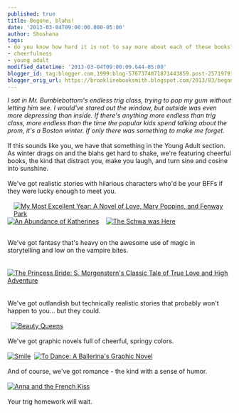 ```yaml
---
published: true
title: Begone, blahs!
date: '2013-03-04T09:00:00.000-05:00'
author: Shoshana
tags:
- do you know how hard it is not to say more about each of these books?
- cheerfulness
- young adult
modified_datetime: '2013-03-04T09:00:09.644-05:00'
blogger_id: tag:blogger.com,1999:blog-5767374071871443859.post-2571979132894833389
blogger_orig_url: https://brooklinebooksmith.blogspot.com/2013/03/begone-blahs.html
---
```


<em>I sat in Mr. Bumblebottom's endless trig class, trying to pop my gum without letting him see. I would've stared out the window, but outside was even more depressing than inside. If there's anything more endless than trig class, more endless than the time the popular kids spend talking about the prom, it's a Boston winter. If only there was something to make me forget.</em><br /><br />If this sounds like you, we have that something in the Young Adult section. As winter drags on and the blahs get hard to shake, we're featuring cheerful books, the kind that distract you, make you laugh, and turn sine and cosine into sunshine.<br /><br />We've got realistic stories with hilarious characters who'd be your BFFs if they were lucky enough to meet you.<br /><br /><a href="https://www.brooklinebooksmith-shop.com/book/v/9780142413432" style="margin-left: 1em; margin-right: 1em;"><img src="https://images.booksense.com/images/books/432/413/FC9780142413432.JPG" title="My Most Excellent Year: A Novel of Love, Mary Poppins, and Fenway Park" /></a><a href="https://www.brooklinebooksmith-shop.com/book/v/9780142410707"><img src="https://images.booksense.com/images/books/707/410/FC9780142410707.JPG" title="An Abundance of Katherines" /></a>&nbsp;&nbsp;<a class="thickbox initThickbox-processed" href="https://images.indiebound.com/272/472/9780064472272.jpg" jquery1362341710546="2" rel="field_image_cache_0" title="Angus, Thongs and Full-Frontal Snogging: Confessions of Georgia Nicolson"><img src="https://images.booksense.com/images/books/272/472/FC9780064472272.JPG" title="" /></a>&nbsp; <a href="https://www.brooklinebooksmith-shop.com/book/v/9780142405772"><img src="https://images.booksense.com/images/books/772/405/FC9780142405772.JPG" title="The Schwa was Here" /></a>&nbsp; <br /><div style="border-bottom: medium none; border-left: medium none; border-right: medium none; border-top: medium none;"><br /></div><div style="border-bottom: medium none; border-left: medium none; border-right: medium none; border-top: medium none;">We've got fantasy that's heavy on the&nbsp;awesome use of magic in storytelling&nbsp;and low on the vampire bites.</div><div style="border-bottom: medium none; border-left: medium none; border-right: medium none; border-top: medium none;"><br /></div><div class="abaproduct-image">&nbsp;<a href="https://www.brooklinebooksmith-shop.com/book/v/9780756987909"><img src="https://images.booksense.com/images/books/909/987/FC9780756987909.JPG" title="The Princess Bride: S. Morgenstern's Classic Tale of True Love and High Adventure" /></a>&nbsp;&nbsp;<a class="thickbox initThickbox-processed" href="https://images.indiebound.com/077/610/9781620610077.jpg" jquery1362342119015="2" rel="field_image_cache_0" title="Obsidian"><img src="https://images.booksense.com/images/books/077/610/FC9781620610077.JPG" title="" /></a>&nbsp;&nbsp;<a class="thickbox initThickbox-processed" href="https://images.indiebound.com/141/006/9780062006141.jpg" jquery1362342185312="2" rel="field_image_cache_0" title="For Darkness Shows the Stars"><img src="https://images.booksense.com/images/books/141/006/FC9780062006141.JPG" title="" /></a> </div><div class="abaproduct-image">&nbsp;</div><div class="abaproduct-image">We've got outlandish but technically realistic stories that probably won't happen to you... but they could.</div><div class="abaproduct-image">&nbsp;</div><div class="abaproduct-image"><a class="thickbox initThickbox-processed" href="https://images.indiebound.com/939/479/9780061479939.jpg" jquery1362342276843="2" rel="field_image_cache_0" title="The Princess Diaries"><img src="https://images.booksense.com/images/books/939/479/FC9780061479939.JPG" title="" /></a>&nbsp;&nbsp;<a href="https://www.brooklinebooksmith-shop.com/book/v/9780439895989"><img src="https://images.booksense.com/images/books/989/895/FC9780439895989.JPG" title="Beauty Queens" /></a> </div><div class="abaproduct-image">&nbsp;</div><div class="abaproduct-image">We've got graphic novels full of cheerful, springy colors.</div><div class="abaproduct-image">&nbsp;</div><div class="abaproduct-image"><a href="https://www.brooklinebooksmith-shop.com/book/v/9780545132060"><img src="https://images.booksense.com/images/books/060/132/FC9780545132060.JPG" title="Smile" /></a>&nbsp; <a href="https://www.brooklinebooksmith-shop.com/book/v/9781416926870"><img src="https://images.booksense.com/images/books/870/926/FC9781416926870.JPG" title="To Dance: A Ballerina's Graphic Novel" /></a> </div><div class="abaproduct-image">&nbsp;</div><div class="abaproduct-image">And of course, we've got romance - the kind with a sense of humor.</div><div class="abaproduct-image">&nbsp;</div><div class="abaproduct-image"><a href="https://www.brooklinebooksmith-shop.com/book/v/9780142419403"><img src="https://images.booksense.com/images/books/403/419/FC9780142419403.JPG" title="Anna and the French Kiss" /></a>&nbsp; <a class="thickbox initThickbox-processed" href="https://images.indiebound.com/439/541/9780060541439.jpg" jquery1362342471375="2" rel="field_image_cache_0" title="13 Little Blue Envelopes"><img src="https://images.booksense.com/images/books/439/541/FC9780060541439.JPG" title="" /></a>&nbsp; <a class="thickbox initThickbox-processed" href="https://images.indiebound.com/994/832/9780375832994.jpg" jquery1362342620921="2" rel="field_image_cache_0" title="Boy Meets Boy"><img src="https://images.booksense.com/images/books/994/832/FC9780375832994.JPG" title="" /></a> </div><div class="abaproduct-image">&nbsp;</div><div class="abaproduct-image">Your trig homework will wait.</div>